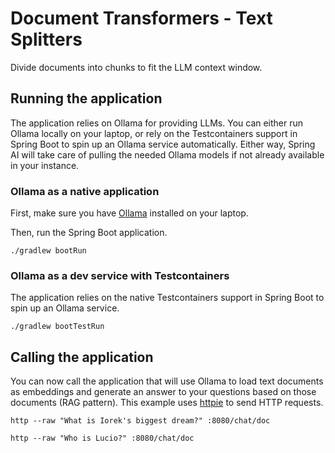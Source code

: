 # Document Transformers - Text Splitters

Divide documents into chunks to fit the LLM context window.

## Running the application

The application relies on Ollama for providing LLMs. You can either run Ollama locally on your laptop, or rely on the Testcontainers support in Spring Boot to spin up an Ollama service automatically.
Either way, Spring AI will take care of pulling the needed Ollama models if not already available in your instance.

### Ollama as a native application

First, make sure you have [Ollama](https://ollama.ai) installed on your laptop.

Then, run the Spring Boot application.

```shell
./gradlew bootRun
```

### Ollama as a dev service with Testcontainers

The application relies on the native Testcontainers support in Spring Boot to spin up an Ollama service.

```shell
./gradlew bootTestRun
```

## Calling the application

You can now call the application that will use Ollama to load text documents as embeddings and generate an answer to your questions based on those documents (RAG pattern).
This example uses [httpie](https://httpie.io) to send HTTP requests.

```shell
http --raw "What is Iorek's biggest dream?" :8080/chat/doc
```

```shell
http --raw "Who is Lucio?" :8080/chat/doc
```
